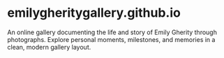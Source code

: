 # emilygheritygallery.github.io
An online gallery documenting the life and story of Emily Gherity through photographs. Explore personal moments, milestones, and memories in a clean, modern gallery layout.

